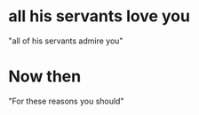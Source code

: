 # all his servants love you

"all of his servants admire you"

# Now then

"For these reasons you should"